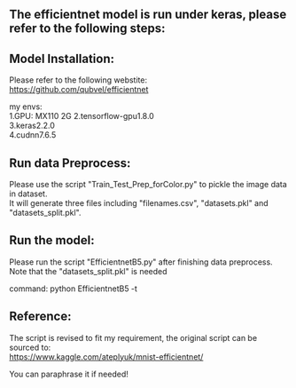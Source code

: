 ## The efficientnet model is run under keras, please refer to the following steps:

## Model Installation:
Please refer to the following webstite:  
https://github.com/qubvel/efficientnet

my envs:   
1.GPU: MX110 2G
2.tensorflow-gpu1.8.0  
3.keras2.2.0  
4.cudnn7.6.5

## Run data Preprocess:
Please use the script "Train_Test_Prep_forColor.py" to pickle the image data in dataset.  
It will generate three files including "filenames.csv", "datasets.pkl" and "datasets_split.pkl".


## Run the model:
Please run the script "EfficientnetB5.py" after finishing data preprocess.  
Note that the "datasets_split.pkl" is needed

command: python EfficientnetB5 -t

## Reference:
The script is revised to fit my requirement, the original script can be sourced to:  
https://www.kaggle.com/ateplyuk/mnist-efficientnet/  

You can paraphrase it if needed!

